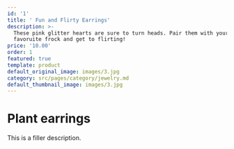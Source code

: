```yaml
---
id: '1'
title: ' Fun and Flirty Earrings'
description: >-
  These pink glitter hearts are sure to turn heads. Pair them with your
  favoruite frock and get to flirting!
price: '10.00'
order: 1
featured: true
template: product
default_original_image: images/3.jpg
category: src/pages/category/jewelry.md
default_thumbnail_image: images/3.jpg
---
```

# Plant earrings

This is a filler description.

